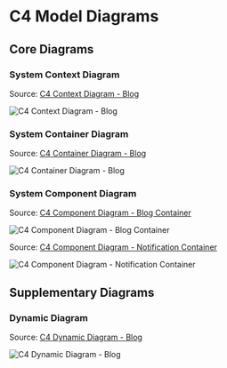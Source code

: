 # C4 Model Diagrams

## Core Diagrams

### System Context Diagram

Source: [C4 Context Diagram - Blog](C4_Context_Diagram_Blog.puml)

![C4 Context Diagram - Blog](https://www.plantuml.com/plantuml/png/ZLDBSvim4BxpApQ-r9anvj3qqbCScyIP-ZK6ZwSdHi0QD1KI8max-VUL42OqIQSz8NtizzXTk5UQIDrK3EPtC1TSuuk61IM591NuyC14uNatb6UioH5AhMlrFGWakKmBgiicRHJApDAudcQY2cf6k9NpbSuPJOFvdR-pq66z2YgYD4e39PtHj3QLtasE9yeH7hURU7OCe-qw_0yZtTGabr_V3AbvwvzCXQzgIJMggr-BaGigKQ7_xQsPWL-0_8nCrEWIUQlPp-qXJbRXOvpidv-MyVZM-zA1yNQNBBR7pG2QHKdq8updom5sV8wNHk0ft2mCwccg6KBqQX9L_PppRiud8Tj95vGNNOtdxL0gmSSNsukSmEZO7aRcD0C7jhnQAAqce0H89BdXG4PuUmPTOZKTtNPAIVYYnwx6QEpRWrDpe5DhKaPLYRdJXVIryr9Mo7FPnccNrLsDnhlmhInZugB0has15f0P5uqJQEhSF87mt8NiyjkxQbALIPgYhPUO8JqZSA7fYMP4Ky4Ld2a1h0XbDeupQ_koK9yczEqLL9ybBX6e6RdaXC6QPb8eST8GlcGbuGK23WbJoxX-3xRfFR9aWxGeKo7xTNmOGRiUs9bkBB_zVWtPSFzEERXHVCQvxka3n-xjCqRoGB9VFUsFSKJ8SmMRmHpDV2qzMiUxZjttzzxm7qh35DwzUMr-dzy0 "C4 Context Diagram - Blog")

### System Container Diagram

Source: [C4 Container Diagram - Blog](C4_Container_Diagram_Blog.puml)

![C4 Container Diagram - Blog](https://www.plantuml.com/plantuml/png/jLRRRkCs47tNLqoD1Me3lXJPxKlH5ElRRh8RNnev3VfaKD9O9aA9Aad5SOl-UuUaPClU94Y1zidIS6REcU6SaJzgmvGfCm7Z3p2MkM4yHmKJpbB5CkZ1ICWq2BxZUIpA165hJA5_6WmKs_LJRhPbL6fKCGLYRlgnp0Q5OBbDsDCc4JmQZ3_qbjPqDxiPP4mRL6HQ7w3w1VaIG88RUeN9zBVhyM8UlW78b0LBrFiZ8AVJteOyUhfGtA2kyH9yj6Vw6vIB_mNcue3pQJ5V3U-duM8s_K-Hd8tjKCiCUpyshgSkRC3oj1IiwkutnnTqdYZ9anVFBM2Uld0yAAGsgKBzXpZpQ1GyeEeUKRtYWFaZ2bdWcSlFD75I3nxOve7z4WJ39Bb5iM9fkuMFrAfM5zu9QcvezWBX4YPCRp6v8Kkxqmc2c-7lYxlL-cRwQRM-lVvyjMftWkyhusgnN4yMz_E6QHYkmw_JrVYgORk_NbrHWi_J-OIiWU66WC8zTJvhI2If9BAHoeaafNvLNa6mHALbtjxPMrDTQDsx1wBU6e8tkZZRHzq5BK4XIoW6OfQxPp1RpFgjJfLfFNqoRUz3EMxTWy_cZJvR6Gbkc-7pGhIliBHD57Xkwv4iyuIfVJkgI7ix9JkhejNvAu1ZmUqTHiEYiCLW1FJayFsOjOvMmMDckCof06Q02I5tO0TTWv4G4rk3NIYBX7w1Xj0Nw_ZsRPPgRebl4pgJ4HVeqMVk-Op0bx1rSlGg2mT9jlE6UNodYpDyswePZvMikWJk9QG1vp7QiD391KPI6aUaSUmfu1D1s8fXkBo6MzG6ThG4WCPVEQQQQ0bgIc8PBciwNePdR79f-AOgi6OrRzZ-FJkxjSeCDJY5QTWecS5NAq1tHrMVBBDfBsDSr1Fo0iD9v3esOOP5J6FTjFhTXYsh3MAVQxlDhurKw2-7FAg1IQpNSUUSWlrQOebj8gzPYYCb7vn4PluTlC76kt8S7DT6yQYqlQOnP1McB0pF-9zaj5gYckYERDTS0vICAQ5zfLXacNroiTp9LVGe5jq0kxLbvGPqo-8WckO4kMNWxjW6kE-2A-ab_pklbhS7sFtmWdj3IM-8y47hEV9q6yaJ7PnTi4lWniRsowqTgpMRxijaD3xWduQTtzgo6hIQINrdxmnBzULX_xSMfOda4ooPeUsMUoNvSQMno35s7md_pRni5Mw3NdHrp0HU_j1_NvCvrdN6upc1ZRr4NgVM2Vu-x5cxiQrM3kkraeu-I6UrHPeVMm4JNhDQRWnCd-8jhK44R0Qu5UuklFgc7DVnSPmwptiq1yYxr9-IWyjn04uTcfktwHESzE-PXfsK7cAUQ6ZkABThzJwFk_MqsOGZ5ZySeL_FK4rNE5ijBP-Fv41_8_u1 "C4 Container Diagram - Blog")

### System Component Diagram

Source: [C4 Component Diagram - Blog Container](C4_Component_Diagram_Blog_Conotainer.puml)

![C4 Component Diagram - Blog Container](https://www.plantuml.com/plantuml/png/jPHRRvim583V-HKUBqka9f6wxcLFfI5jq-McG1Rj2PbmabWocDbcMJNjl-_OGA1bgxffUm7xtBvpiNsjD9MwI3aPNv6nI7EHGQQ9p-X1qfGCo0qN1rHach8CfEEyOTcE5mcGezQv-Z0QINeQ7fW-5d6XGExG4WCCTo8TvPnc9lH0wOIpU3I-6goCQ3EVZLAgD4WKHMVeC4TR12ImHnJn9v-cu-KYU0L85pbDvBi6o50xsAF5GEMIQL0rBu6lHgSwbCl_WhaySswNYz3RJeBbVF9FILP6Jw142eFthV7KXOreTYWubMLtk-fSA7sGeBxmtrXSOeH42fPKytaxypulDs4qczo6qNfwTn_s-cTXk5n5_dAxQ8cy80e-JiBnVKksdORt6E1kil1HwcYcEP3W4IjAMuSmgGxXNiZECJmlUoU8lJo_8EuMOe8h5vTUMRFRI3dRKSr4HlIHQa8v5oTYkgw85cGdWMgu84MUu9zWlGGb2J6zKKCJfMgYss-1Kn4p3YLxRjVFy0-1-qJrOWuMY3AI5p5dwWWLlgJR0RJfVjoBiIK-rJIc2dDtROVglV5QLPCrwrfkI4eB2IKABQhY4sFLd0L4DQpeHXHPGkMZHSxPJegQPpTO0XvtSFlV7TAChsUYcHXIS0woIeWq4aCCy3Hd1u93Chj6LxO8lc4CCm_YhQPa3UX-mlj2H0xITb9XsxZ9tjIriktgTt88olJg1AfjGxUhKbXYMPfpID5T6JJ3Qodt59L_mLu3VXas_B76Dv9M_Gyhp-pmrzA_XkSWSGsyq-kdTMyKbCcXQJHxsfHEbfNn3ySnWUlRrHdcrZn3DW-JkNtIqEj5bqrvlVx8PssknQyyMhVlTKx6AzfqflBi5bdNlHIfVGLEzgt5Xjlf-3TZ4-SQiWHVmfy0 "C4 Component Diagram - Blog Container")

Source: [C4 Component Diagram - Notification Container](C4_Component_Diagram_Notification_Container.puml)

![C4 Component Diagram - Notification Container](https://www.plantuml.com/plantuml/png/jLHTRzem57tFh_1GfO5KYDHrBzCwbK9QgW9X91tQKsIIcs3Xn9djj6NJ_lkk7Gg1TjeUjfV8z_ZUS-vNVAaqbRhAEHcSau78Ir50eScGqKpId7J9L6YMifXg9WfqA3Hb1KZ7USEAc5S9a9NMfVhWkf8-zZAcLzMoKY1Zz4IYNYnoj-IqC19TfHFEbkxWl3ipqFraxEPKQP08HJlnNec-A910Yb9aw7sv7VZJu2-4T5NIHBxR2pAyxQReqLMbP1hKiru23-PElL0v-oyoPpkTQtyQzXTUu4-yVwfaCVe8IkJGVTyOptDXRYcKpYIeRxnkyCwZaP8BnGDmKSAHoqSkCg7SDKtNz9FZz9Da3ZoaMRi53vXhwvISSAmkq1iEv88CgLf1CaQatUauJZ3o5z7CcmV-DFBlm_7jr6jtdBVZ_bUqeh5t7KRpsvjHYE0M2_rPDFGNquPRFuY2EoySZ1hOuZOSOVoDDnqYwcYcKJxOO4FonYudsrrEXVpjDiz0Ab54tfDkIw09o5FIcji3rjRgangq56MrvCpKHqn75LbkoACPXLIzLiUfrIrHJXclJQJmkiOaojg6Crm1OJXfML1E9YoMGebK4-yfNj4Y0mBD0CEyo_Pp1HMqSr2APd0bnTfcEwbjKWD6uSvCono6J6d9bfN6d1EgAL5QI22Yr2ndtn4qPJ4KLHg_X1POcXGn4XeJOu7cvcHZMM6QmRiO2pt3RfS2yzid65s9gaYetBIBHhjtrnXpC8QwU93ugq2hyyCX-zcrBJb6gYgtWROcyWmO-G3_0ynjm4MLj5vu49QN77AaghMq82d4UaLcTdQf53avwbpd885c1K6Tut7-MtYVZ3tL8D4hglT9O6_heQVKt0cY09lTr517-c2sOC0PdiqMsPseJQFoScyCMj-_Jc_GeoWitMHhIqTj_BEZyN7ZNs_3lO8wNnCpVBrNXmLi8tuwJXrojCN7uzuUxRIQAtsYQQOkjezFnt9DWMMhfP277Jlu1mFiXZfu0WmdLPiYFhLlyPRgYiRhtJFm1mRifntt99oPzbsY0xwSlm00 "C4 Component Diagram - Notification Container")

## Supplementary Diagrams

### Dynamic Diagram

Source: [C4 Dynamic Diagram - Blog](C4_Dynamic_Diagram_Blog.puml)

![C4 Dynamic Diagram - Blog](https://www.plantuml.com/plantuml/png/bLLThzeu47tFhvYYIWqI7ozzgbIfG6WlBLzBSdMrJv6Jc61Tnqvjfy2kzh_ls0wGIsyhzGbxy9mvSpp7-QGDKQQfECpUGtGMf68vH8oKYbGmX2cNPH2yOIBdJK7XO4ojFup7YXn79JE79ciqLRaKXWepocKrhZaH5cweJS5PDfwz7svjw76r75T46wembBQ5HZMU3899KUmeJqWPzkWF1EeDu2rdWiRcp2byX8Ze0osM60dx_I287pPFwNQ-YpVhTFEOB1VhUTWFtYqdV-CkNSu_9-bkyUKXwGIJpJQDDa_hJcWIf_6tUJ9xwCIU5ia30doPhoEC1eOPh1-VaNLrrQPejTbBvTGfcIZRCq6mfKfB4HuLmqO7q7jo2-odDm4VT7crr4OFG4jGb1IO0paHRWtcGAjHhzyYfVEJ2VqPnDYvXKVpGO_MP9nPXJmkPEUsbhP0WUUMJcKZ2gBEOTQIzd44k-kYr_yt09ZXdH9KN8L7catgsZP3Cy2Lgo_AXXD7fOrobXF3fC06Y072kJo2dGqDHaAER0qTG5CN-0j45BvPntTaKKWBsCVIxswrAvanJdtvbLlVCVWQzrxyzLiQhYR6xXNp10ebMU48tEfRhLOiLxAL2Tmcfke7owbDYsjbbPjAQHoHpj-U0ZrX2TioJBOBs55ju8Z60LbJvPXgfCLHbS8ot5xeQ8TxnqP8m_PjWnTMwqxipzcXStLJKGtETnhsIbRmZUoVYRkaLYVBR3wi2EEN4Va5moXpYaN4a8neUX7jihTfjiDIKTVa9MxnjP6A-il14-t45FPKtMPyvo-B_TNGXeP8NfEIJfLyTXvP-JtuWCrtxRXoJ1l5iiPgZND8sfgoDgnY_s3GcWbxmZkogZa1bCmHq6unb-83W2kNovnV-H1pgPlWPrUc7_ntTPprhXNjQhHMGttLC3bG14Ad2iBzvMcvDp0_vGSq10NQJN1cndTo8GfwIdUX-mtx0xYyDZUZse2R9KnvDQCzsHtlJXBkt4FVpOvksPsikzjs6DPg5k9hD9rr4POl4MvfzrUuRQVkmkLoWMyDAVN7woUYjsbC9a-m9SOgw6tbPnTdHD2ys_sjzbsrrpmrywxuFO7NEti5xiK8n5GK6hgcTO-FFejyy9FcZntM7P3hz-1di5RwU9LixRHymWFuXVqV "C4 Dynamic Diagram - Blog")
